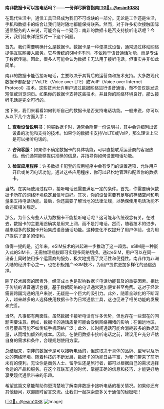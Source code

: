**南非数据卡可以接电话吗？——一份详尽解答指南[[TG💪+ @esim1088](https://t.me/s/esim1088)]**

在现代生活中，通信工具已经成为我们不可或缺的一部分。无论是工作还是生活，手机和数据卡的结合让我们随时随地都能保持联系。然而，对于许多初次接触国际通信服务的人来说，可能会有一个疑问：南非的数据卡是否支持接听电话呢？今天，我们就来详细探讨一下这个问题。

首先，我们需要明确什么是数据卡。数据卡是一种便携式设备，通常通过移动网络提供互联网接入服务。它与传统的SIM卡不同，不依赖于语音通话功能，而是专注于数据传输。因此，很多人可能会认为数据卡无法用于接听电话。但事实并非如此简单。

南非的数据卡能否接听电话，主要取决于其背后的运营商和技术支持。大多数现代数据卡都配备了VoLTE（Voice over LTE）或VoIP（Voice over Internet Protocol）技术。这些技术允许用户通过数据网络进行语音通话，而不仅仅是发送短信或浏览网页。如果你的数据卡支持这些技术，并且你的网络环境良好，那么接听电话是完全可行的。

接下来，我们来看看如何判断自己的数据卡是否支持电话功能。一般来说，你可以从以下几个方面入手：

1. **查看设备说明书**：购买数据卡时，通常会附带一份说明书，其中会详细列出该设备的功能和支持的技术。如果你的数据卡支持VoLTE或VoIP，那么理论上它是可以接听电话的。

2. **咨询客服**：如果你不确定数据卡的具体功能，可以直接联系运营商的客服热线。他们通常能够提供准确的信息，并指导你如何设置电话功能。

3. **检查应用程序**：许多数据卡配套的应用程序中会有专门的设置选项，允许用户开启或关闭电话功能。通过这些应用程序，你可以轻松地管理和配置你的数据卡。

当然，在实际使用过程中，接听电话还需要满足一定的条件。首先，你需要确保数据卡所在的网络环境稳定且信号良好。其次，你的设备需要有足够的存储空间和电量来支持电话功能。最后，你还需要了解当地的法律法规，以确保使用电话功能不会违反相关规定。

那么，为什么有些人认为数据卡不能接听电话呢？这可能与传统观念有关。在过去，数据卡的主要用途确实是用来上网，而不是打电话。然而，随着技术的进步，越来越多的数据卡开始集成语音通话功能。这种变化不仅提升了用户体验，也为用户提供了更多的便利。

值得一提的是，近年来，eSIM技术的兴起进一步推动了这一趋势。eSIM是一种嵌入式的SIM卡，无需物理插拔即可实现多网络切换。通过eSIM，用户可以在同一设备上同时使用多个运营商的服务，极大地提高了灵活性和便捷性。南非作为非洲大陆的经济中心之一，也在积极推广eSIM技术，为用户提供更加多样化的通信选择。

除了技术层面的因素外，经济成本也是影响数据卡电话功能普及的重要因素。相比于传统的语音通话套餐，基于数据网络的电话通常更加便宜甚至免费。这对于经常需要跨国沟通的用户来说，无疑是一个巨大的吸引力。此外，随着全球化的不断深入，越来越多的人选择使用数据卡作为日常通信工具，这也促进了相关功能的发展和完善。

当然，凡事都有两面性。虽然数据卡接听电话有许多优势，但也存在一些潜在的问题需要注意。例如，数据卡的通话质量可能会受到网络拥堵的影响；在偏远地区，信号覆盖可能不如传统手机网络广泛；此外，长时间通话可能会消耗较多的数据流量，从而增加额外的成本。因此，在使用数据卡接听电话之前，建议用户充分评估自身的需求和条件，合理规划使用方案。

总结起来，南非的数据卡是可以接听电话的，但这取决于具体的品牌、型号以及所处的网络环境。随着科技的不断发展，数据卡的功能日益丰富，为我们带来了前所未有的便利。无论你是商务人士、留学生还是旅行者，都可以根据自己的需求选择合适的产品和服务。在这个互联互通的时代，掌握正确的信息和技巧，才能更好地享受现代通信带来的乐趣。

希望这篇文章能帮助你更清楚地了解南非数据卡接听电话的相关情况。如果你还有其他疑问，欢迎随时留言交流。让我们一起探索更多关于通信的秘密吧！

[[TG💪+ @esim1088](https://t.me/s/esim1088) ![Image](https://i.postimg.cc/4NQfJmqS/Snipaste-2025-05-13-00-14-12.png)]